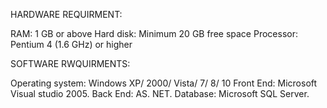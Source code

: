 HARDWARE REQUIRMENT:

RAM:
1 GB or above
Hard disk:
Minimum 20 GB free space
Processor:
Pentium 4 (1.6 GHz) or higher

SOFTWARE RWQUIRMENTS:

Operating system: 
Windows XP/ 2000/ Vista/ 7/ 8/ 10
Front End:
Microsoft Visual studio 2005.
Back End:
AS. NET.
Database:
Microsoft SQL Server.
